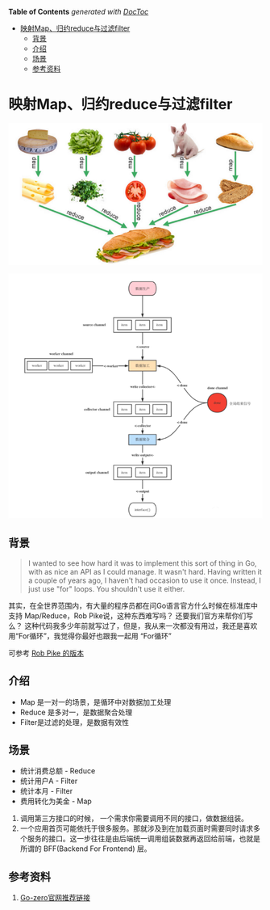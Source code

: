 <!-- START doctoc generated TOC please keep comment here to allow auto update -->
<!-- DON'T EDIT THIS SECTION, INSTEAD RE-RUN doctoc TO UPDATE -->
**Table of Contents**  *generated with [DocToc](https://github.com/thlorenz/doctoc)*

- [映射Map、归约reduce与过滤filter](#%E6%98%A0%E5%B0%84map%E5%BD%92%E7%BA%A6reduce%E4%B8%8E%E8%BF%87%E6%BB%A4filter)
  - [背景](#%E8%83%8C%E6%99%AF)
  - [介绍](#%E4%BB%8B%E7%BB%8D)
  - [场景](#%E5%9C%BA%E6%99%AF)
  - [参考资料](#%E5%8F%82%E8%80%83%E8%B5%84%E6%96%99)

<!-- END doctoc generated TOC please keep comment here to allow auto update -->

# 映射Map、归约reduce与过滤filter
![](.introduction_images/.map-reduce.png)

![](.introduction_images/mapReduceWithPanicChan.png)

## 背景
> I wanted to see how hard it was to implement this sort of thing in Go, with as nice an API as I could manage. It wasn't hard.
> Having written it a couple of years ago, I haven't had occasion to use it once. Instead, I just use "for" loops.
> You shouldn't use it either.

其实，在全世界范围内，有大量的程序员都在问Go语言官方什么时候在标准库中支持 Map/Reduce，Rob Pike说，这种东西难写吗？
还要我们官方来帮你们写么？
这种代码我多少年前就写过了，但是，我从来一次都没有用过，我还是喜欢用“For循环”，我觉得你最好也跟我一起用 “For循环”

可参考  [Rob Pike 的版本](https://github.com/robpike/filter) 

## 介绍
- Map 是一对一的场景，是循环中对数据加工处理
- Reduce 是多对一，是数据聚合处理
- Filter是过滤的处理，是数据有效性

## 场景
- 统计消费总额 - Reduce
- 统计用户A - Filter
- 统计本月 - Filter
- 费用转化为美金 - Map

1. 调用第三方接口的时候， 一个需求你需要调用不同的接口，做数据组装。
2. 一个应用首页可能依托于很多服务。那就涉及到在加载页面时需要同时请求多个服务的接口。这一步往往是由后端统一调用组装数据再返回给前端，也就是所谓的 BFF(Backend For Frontend) 层。



   


## 参考资料

1. [Go-zero官网推荐链接](https://go-zero.dev/cn/mapreduce.html) 

